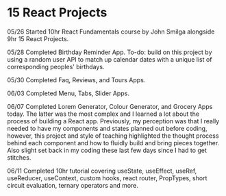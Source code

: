 # 15 React Projects
 
05/26 Started 10hr React Fundamentals course by John Smilga alongside 9hr 15 React Projects.

05/28 Completed Birthday Reminder App. To-do: build on this project by using a random user API to match up calendar dates with a unique list of corresponding peoples' birthdays.

05/30 Completed Faq, Reviews, and Tours Apps.

06/03 Completed Menu, Tabs, Slider Apps.

06/07 Completed Lorem Generator, Colour Generator, and Grocery Apps today. The latter was the most complex and I learned a lot about the process of building a React app. Previously, my perception was that I really needed to have my components and states planned out before coding, however, this project and style of teaching highlighted the thought process behind each component and how to fluidly build and bring pieces together. Also slight set back in my coding these last few days since I had to get stitches.

06/11 Completed 10hr tutorial covering useState, useEffect, useRef, useReducer, useContext, custom hooks, react router, PropTypes, short circuit evaluation, ternary operators and more.

